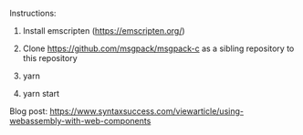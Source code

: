 Instructions:

1) Install emscripten (https://emscripten.org/)

2) Clone https://github.com/msgpack/msgpack-c as a sibling repository to this repository

3) yarn

4) yarn start

Blog post: https://www.syntaxsuccess.com/viewarticle/using-webassembly-with-web-components
